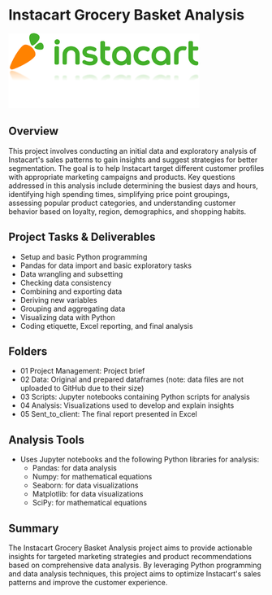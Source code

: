 # Instacart Grocery Basket Analysis

![Instacart logo](Instacart_logo.png)

## Overview
This project involves conducting an initial data and exploratory analysis of Instacart's sales patterns to gain insights and suggest strategies for better segmentation. The goal is to help Instacart target different customer profiles with appropriate marketing campaigns and products. Key questions addressed in this analysis include determining the busiest days and hours, identifying high spending times, simplifying price point groupings, assessing popular product categories, and understanding customer behavior based on loyalty, region, demographics, and shopping habits.

## Project Tasks & Deliverables
* Setup and basic Python programming
* Pandas for data import and basic exploratory tasks
* Data wrangling and subsetting
* Checking data consistency
* Combining and exporting data
* Deriving new variables
* Grouping and aggregating data
* Visualizing data with Python
* Coding etiquette, Excel reporting, and final analysis

## Folders
* 01 Project Management: Project brief
* 02 Data: Original and prepared dataframes (note: data files are not uploaded to GitHub due to their size)
* 03 Scripts: Jupyter notebooks containing Python scripts for analysis
* 04 Analysis: Visualizations used to develop and explain insights
* 05 Sent_to_client: The final report presented in Excel

## Analysis Tools
* Uses Jupyter notebooks and the following Python libraries for analysis:
  * Pandas: for data analysis
  * Numpy: for mathematical equations
  * Seaborn: for data visualizations
  * Matplotlib: for data visualizations
  * SciPy: for mathematical equations

## Summary
The Instacart Grocery Basket Analysis project aims to provide actionable insights for targeted marketing strategies and product recommendations based on comprehensive data analysis. By leveraging Python programming and data analysis techniques, this project aims to optimize Instacart's sales patterns and improve the customer experience.
